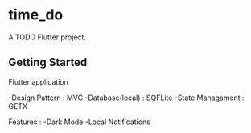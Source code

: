 # time_do



A  TODO Flutter project.

## Getting Started
Flutter application

-Design Pattern : MVC
-Database(local) : SQFLite
-State Managament : GETX

Features :
-Dark Mode
-Local Notifications
